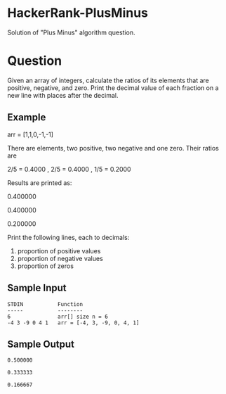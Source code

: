 # HackerRank-PlusMinus
Solution of "Plus Minus" algorithm question.

# Question

Given an array of integers, calculate the ratios of its elements that are positive, negative, and zero. Print the decimal value of each fraction on a new line with  places after the decimal.

## Example

arr = [1,1,0,-1,-1]

There are  elements, two positive, two negative and one zero. Their ratios are

2/5 = 0.4000  ,  2/5 = 0.4000  ,  1/5 = 0.2000

Results are printed as:

0.400000

0.400000

0.200000


Print the following  lines, each to  decimals:

1. proportion of positive values
2. proportion of negative values 
3. proportion of zeros


## Sample Input
```
STDIN           Function
-----           --------
6               arr[] size n = 6
-4 3 -9 0 4 1   arr = [-4, 3, -9, 0, 4, 1]
```

## Sample Output
```
0.500000

0.333333

0.166667
```
